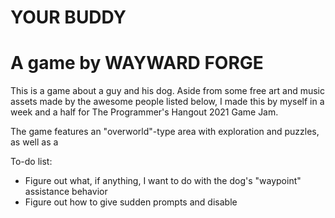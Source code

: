 # YOUR BUDDY
# A game by WAYWARD FORGE

This is a game about a guy and his dog. Aside from some free art and music assets made by the
awesome people listed below, I made this by myself in a week and a half for The Programmer's 
Hangout 2021 Game Jam.

The game features an "overworld"-type area with exploration and puzzles, as well as a 

To-do list:
- Figure out what, if anything, I want to do with the dog's "waypoint" assistance behavior
- Figure out how to give sudden prompts and disable 